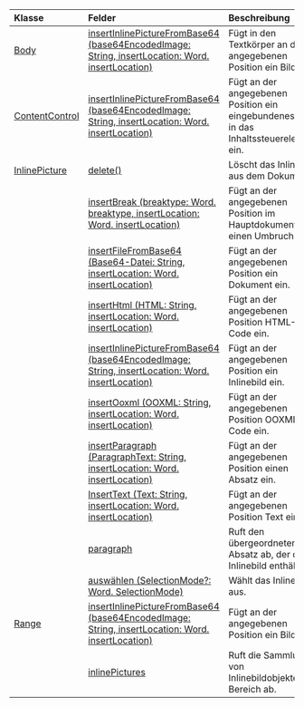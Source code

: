 | Klasse | Felder | Beschreibung |
|:---|:---|:---|
|[Body](/javascript/api/word/word.body)|[insertInlinePictureFromBase64 (base64EncodedImage: String, insertLocation: Word. insertLocation)](/javascript/api/word/word.body#insertinlinepicturefrombase64-base64encodedimage--insertlocation-)|Fügt in den Textkörper an der angegebenen Position ein Bild ein.|
|[ContentControl](/javascript/api/word/word.contentcontrol)|[insertInlinePictureFromBase64 (base64EncodedImage: String, insertLocation: Word. insertLocation)](/javascript/api/word/word.contentcontrol#insertinlinepicturefrombase64-base64encodedimage--insertlocation-)|Fügt an der angegebenen Position ein eingebundenes Bild in das Inhaltssteuerelement ein.|
|[InlinePicture](/javascript/api/word/word.inlinepicture)|[delete()](/javascript/api/word/word.inlinepicture#delete--)|Löscht das Inlinebild aus dem Dokument.|
||[insertBreak (breaktype: Word. breaktype, insertLocation: Word. insertLocation)](/javascript/api/word/word.inlinepicture#insertbreak-breaktype--insertlocation-)|Fügt an der angegebenen Position im Hauptdokument einen Umbruch ein.|
||[insertFileFromBase64 (Base64-Datei: String, insertLocation: Word. insertLocation)](/javascript/api/word/word.inlinepicture#insertfilefrombase64-base64file--insertlocation-)|Fügt an der angegebenen Position ein Dokument ein.|
||[insertHtml (HTML: String, insertLocation: Word. insertLocation)](/javascript/api/word/word.inlinepicture#inserthtml-html--insertlocation-)|Fügt an der angegebenen Position HTML-Code ein.|
||[insertInlinePictureFromBase64 (base64EncodedImage: String, insertLocation: Word. insertLocation)](/javascript/api/word/word.inlinepicture#insertinlinepicturefrombase64-base64encodedimage--insertlocation-)|Fügt an der angegebenen Position ein Inlinebild ein.|
||[insertOoxml (OOXML: String, insertLocation: Word. insertLocation)](/javascript/api/word/word.inlinepicture#insertooxml-ooxml--insertlocation-)|Fügt an der angegebenen Position OOXML-Code ein.|
||[insertParagraph (ParagraphText: String, insertLocation: Word. insertLocation)](/javascript/api/word/word.inlinepicture#insertparagraph-paragraphtext--insertlocation-)|Fügt an der angegebenen Position einen Absatz ein.|
||[InsertText (Text: String, insertLocation: Word. insertLocation)](/javascript/api/word/word.inlinepicture#inserttext-text--insertlocation-)|Fügt an der angegebenen Position Text ein.|
||[paragraph](/javascript/api/word/word.inlinepicture#paragraph)|Ruft den übergeordneten Absatz ab, der das Inlinebild enthält.|
||[auswählen (SelectionMode?: Word. SelectionMode)](/javascript/api/word/word.inlinepicture#select-selectionmode-)|Wählt das Inlinebild aus.|
|[Range](/javascript/api/word/word.range)|[insertInlinePictureFromBase64 (base64EncodedImage: String, insertLocation: Word. insertLocation)](/javascript/api/word/word.range#insertinlinepicturefrombase64-base64encodedimage--insertlocation-)|Fügt an der angegebenen Position ein Bild ein.|
||[inlinePictures](/javascript/api/word/word.range#inlinepictures)|Ruft die Sammlung von Inlinebildobjekten im Bereich ab.|
